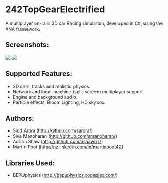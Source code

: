 242TopGearElectrified
=====================

A multiplayer on-rails 3D car Racing simulation, developed in C#, using the XNA framework.

Screenshots:
------------
![](http://smanoharan.github.io/images/full/tge-network.jpg?raw=true)
![](http://smanoharan.github.io/images/full/tge-split.jpg?raw=true)

Supported Features:
-------------------
* 3D cars, tracks and realistic physics.
* Network and local-machine (split-screen) multiplayer support.
* Engine and background audio.
* Particle effects, Bloom Lighting, HD skybox.

Authors:
---------
* Sidd Arora (http://github.com/sarora/)
* Siva Manoharan (http://github.com/smanoharan/)
* Adrian Shaw (http://github.com/ashawnz/)
* Martin Poot (http://nz.linkedin.com/in/martinpoot42)

Libraries Used:
---------------
* BEPUphysics (http://bepuphysics.codeplex.com/)
